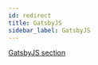 ```yaml
---
id: redirect
title: GatsbyJS
sidebar_label: GatsbyJS
---
```


[GatsbyJS section](js/react/gatsby/config.md)
